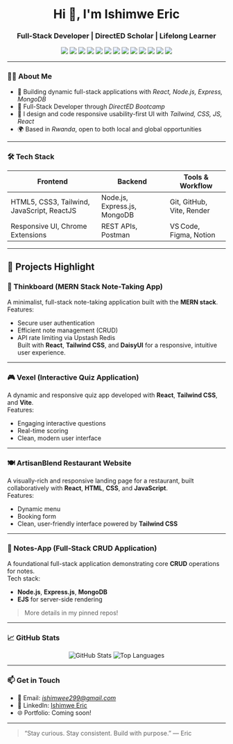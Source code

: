 <h1 align="center">Hi 👋, I'm Ishimwe Eric</h1>
<h3 align="center">Full-Stack Developer | DirectED Scholar | Lifelong Learner</h3>

<p align="center">
  <img src="https://img.shields.io/badge/Code-JavaScript-yellow?style=for-the-badge&logo=javascript" />
  <img src="https://img.shields.io/badge/Code-ReactJS-blue?style=for-the-badge&logo=react" />
  <img src="https://img.shields.io/badge/Backend-Node.js-green?style=for-the-badge&logo=node.js" />
  <img src="https://img.shields.io/badge/Backend-Express.js-lightgrey?style=for-the-badge&logo=express" />
  <img src="https://img.shields.io/badge/Database-MongoDB-4ea94b?style=for-the-badge&logo=mongodb" />
  <img src="https://img.shields.io/badge/Style-TailwindCSS-38B2AC?style=for-the-badge&logo=tailwind-css" />
  <img src="https://img.shields.io/badge/Style-CSS3-264de4?style=for-the-badge&logo=css3&logoColor=white" />
  <img src="https://img.shields.io/badge/Markup-HTML5-E34F26?style=for-the-badge&logo=html5&logoColor=white" />
  <img src="https://img.shields.io/badge/API-Postman-orange?style=for-the-badge&logo=postman" />
  <img src="https://img.shields.io/badge/Tool-Git-orange?style=for-the-badge&logo=git" />
  <img src="https://img.shields.io/badge/Repo-GitHub-black?style=for-the-badge&logo=github" />
  <img src="https://img.shields.io/badge/Design-Figma-red?style=for-the-badge&logo=figma" />
  <img src="https://img.shields.io/badge/Editor-VS%20Code-blue?style=for-the-badge&logo=visual-studio-code" />
</p>

---

### 👨‍💻 About Me

- 🌱 Building dynamic full-stack applications with *React, Node.js, Express, MongoDB*
- 💼 Full-Stack Developer through *DirectED Bootcamp*
- 🔧 I design and code responsive usability-first UI with *Tailwind, CSS, JS, React*
- 🌍 Based in *Rwanda*, open to both local and global opportunities

---

### 🛠 Tech Stack

| Frontend                          | Backend                      | Tools & Workflow         |
|-----------------------------------|------------------------------|--------------------------|
| HTML5, CSS3, Tailwind, JavaScript, ReactJS | Node.js, Express.js, MongoDB | Git, GitHub, Vite, Render |
| Responsive UI, Chrome Extensions  | REST APIs, Postman           | VS Code, Figma, Notion   |

---

## 🚀 Projects Highlight

### 🧠 Thinkboard (MERN Stack Note-Taking App)
A minimalist, full-stack note-taking application built with the **MERN stack**.  
Features:
- Secure user authentication
- Efficient note management (CRUD)
- API rate limiting via Upstash Redis  
Built with **React**, **Tailwind CSS**, and **DaisyUI** for a responsive, intuitive user experience.

---

### 🎮 Vexel (Interactive Quiz Application)
A dynamic and responsive quiz app developed with **React**, **Tailwind CSS**, and **Vite**.  
Features:
- Engaging interactive questions
- Real-time scoring
- Clean, modern user interface

---

### 🍽 ArtisanBlend Restaurant Website
A visually-rich and responsive landing page for a restaurant, built collaboratively with **React**, **HTML**, **CSS**, and **JavaScript**.  
Features:
- Dynamic menu
- Booking form
- Clean, user-friendly interface powered by **Tailwind CSS**

---

### 📝 Notes-App (Full-Stack CRUD Application)
A foundational full-stack application demonstrating core **CRUD** operations for notes.  
Tech stack:
- **Node.js**, **Express.js**, **MongoDB**
- **EJS** for server-side rendering


> More details in my pinned repos!

---

### 📈 GitHub Stats

<p align="center">
  <img src="https://github-readme-stats.vercel.app/api?username=Ishimweric&show_icons=true&theme=radical" alt="GitHub Stats" />
  <img src="https://github-readme-stats.vercel.app/api/top-langs/?username=Ishimweric&layout=compact&theme=radical" alt="Top Languages" />
</p>

---

### 📫 Get in Touch

- 📧 Email: *ishimwee299@gmail.com*
- 💼 LinkedIn: [Ishimwe Eric](https://www.linkedin.com/in/ishimweric/)
- 🌐 Portfolio: Coming soon!

---

> “Stay curious. Stay consistent. Build with purpose.” — Eric
